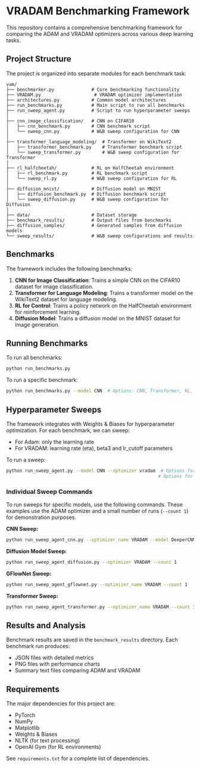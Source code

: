 # VRADAM Benchmarking Framework

This repository contains a comprehensive benchmarking framework for comparing the ADAM and VRADAM optimizers across various deep learning tasks.

## Project Structure

The project is organized into separate modules for each benchmark task:

```
vam/
├── benchmarker.py              # Core benchmarking functionality
├── VRADAM.py                    # VRADAM optimizer implementation
├── architectures.py            # Common model architectures
├── run_benchmarks.py           # Main script to run all benchmarks
├── run_sweep_agent.py          # Script to run hyperparameter sweeps
│
├── cnn_image_classification/   # CNN on CIFAR10
│   ├── cnn_benchmark.py        # CNN benchmark script
│   └── sweep_cnn.py            # W&B sweep configuration for CNN
│
├── transformer_language_modeling/  # Transformer on WikiText2
│   ├── transformer_benchmark.py    # Transformer benchmark script
│   └── sweep_transformer.py        # W&B sweep configuration for Transformer
│
├── rl_halfcheetah/             # RL on HalfCheetah environment
│   ├── rl_benchmark.py         # RL benchmark script
│   └── sweep_rl.py             # W&B sweep configuration for RL
│
├── diffusion_mnist/            # Diffusion model on MNIST
│   ├── diffusion_benchmark.py  # Diffusion benchmark script
│   └── sweep_diffusion.py      # W&B sweep configuration for Diffusion
│
├── data/                       # Dataset storage
├── benchmark_results/          # Output files from benchmarks
├── diffusion_samples/          # Generated samples from diffusion models
└── sweep_results/              # W&B sweep configurations and results
```

## Benchmarks

The framework includes the following benchmarks:

1. **CNN for Image Classification**: Trains a simple CNN on the CIFAR10 dataset for image classification.
2. **Transformer for Language Modeling**: Trains a transformer model on the WikiText2 dataset for language modeling.
3. **RL for Control**: Trains a policy network on the HalfCheetah environment for reinforcement learning.
4. **Diffusion Model**: Trains a diffusion model on the MNIST dataset for image generation.

## Running Benchmarks

To run all benchmarks:

```bash
python run_benchmarks.py
```

To run a specific benchmark:

```bash
python run_benchmarks.py --model CNN  # Options: CNN, Transformer, RL, Diffusion
```

## Hyperparameter Sweeps

The framework integrates with Weights & Biases for hyperparameter optimization. For each benchmark, we can sweep:

- For Adam: only the learning rate
- For VRADAM: learning rate (eta), beta3 and lr_cutoff parameters

To run a sweep:

```bash
python run_sweep_agent.py --model CNN --optimizer vradam  # Options for model: CNN, Transformer, RL, Diffusion
                                                         # Options for optimizer: adam, vradam, both
```

### Individual Sweep Commands

To run sweeps for specific models, use the following commands. These examples use the ADAM optimizer and a small number of runs (`--count 1`) for demonstration purposes.

**CNN Sweep:**
```bash
python run_sweep_agent_cnn.py --optimizer_name VRADAM --model DeeperCNN --dataset CIFAR10 --count 1
```

**Diffusion Model Sweep:**
```bash
python run_sweep_agent_diffusion.py --optimizer VRADAM --count 1
```

**GFlowNet Sweep:**
```bash
python run_sweep_agent_gflownet.py --optimizer_name VRADAM --count 1
```

**Transformer Sweep:**
```bash
python run_sweep_agent_transformer.py --optimizer_name VRADAM --count 1
```

## Results and Analysis

Benchmark results are saved in the `benchmark_results` directory. Each benchmark run produces:

- JSON files with detailed metrics
- PNG files with performance charts
- Summary text files comparing ADAM and VRADAM

## Requirements

The major dependencies for this project are:

- PyTorch
- NumPy
- Matplotlib
- Weights & Biases
- NLTK (for text processing)
- OpenAI Gym (for RL environments)

See `requirements.txt` for a complete list of dependencies.
